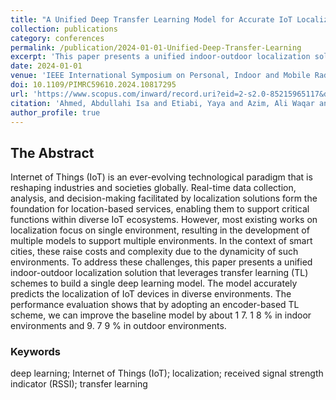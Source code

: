```yaml
---
title: "A Unified Deep Transfer Learning Model for Accurate IoT Localization in Diverse Environments"
collection: publications
category: conferences
permalink: /publication/2024-01-01-Unified-Deep-Transfer-Learning
excerpt: 'This paper presents a unified indoor-outdoor localization solution that leverages transfer learning (TL) schemes to build a single deep learning model. It addresses the challenges of developing separate localization models for different environments by proposing a unified deep transfer learning model.'
date: 2024-01-01
venue: 'IEEE International Symposium on Personal, Indoor and Mobile Radio Communications, PIMRC'
doi: 10.1109/PIMRC59610.2024.10817295
url: 'https://www.scopus.com/inward/record.uri?eid=2-s2.0-85215965117&doi=10.1109%2fPIMRC59610.2024.10817295&partnerID=40&md5=62b8dabb7fec8938027a9a0fa58cf64e'
citation: 'Ahmed, Abdullahi Isa and Etiabi, Yaya and Azim, Ali Waqar and Amhoud, El Mehdi, "A Unified Deep Transfer Learning Model for Accurate IoT Localization in Diverse Environments," IEEE International Symposium on Personal, Indoor and Mobile Radio Communications, PIMRC, 2024.'
author_profile: true
---
```


## The Abstract

Internet of Things (IoT) is an ever-evolving technological paradigm that is reshaping industries and societies globally. Real-time data collection, analysis, and decision-making facilitated by localization solutions form the foundation for location-based services, enabling them to support critical functions within diverse IoT ecosystems. However, most existing works on localization focus on single environment, resulting in the development of multiple models to support multiple environments. In the context of smart cities, these raise costs and complexity due to the dynamicity of such environments. To address these challenges, this paper presents a unified indoor-outdoor localization solution that leverages transfer learning (TL) schemes to build a single deep learning model. The model accurately predicts the localization of IoT devices in diverse environments. The performance evaluation shows that by adopting an encoder-based TL scheme, we can improve the baseline model by about 1 7. 1 8 % in indoor environments and 9. 7 9 % in outdoor environments.

### Keywords

deep learning; Internet of Things (IoT); localization; received signal strength indicator (RSSI); transfer learning